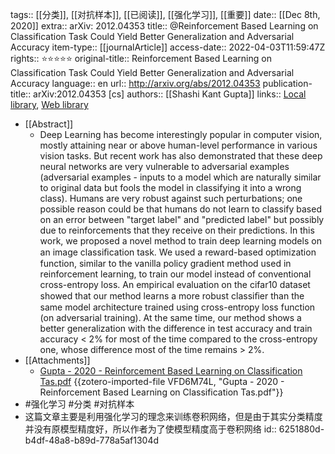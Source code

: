 tags:: [[分类]], [[对抗样本]], [[已阅读]], [[强化学习]], [[重要]]
date:: [[Dec 8th, 2020]]
extra:: arXiv: 2012.04353
title:: @Reinforcement Based Learning on Classification Task Could Yield Better Generalization and Adversarial Accuracy
item-type:: [[journalArticle]]
access-date:: 2022-04-03T11:59:47Z
rights:: ⭐⭐⭐⭐⭐
original-title:: Reinforcement Based Learning on Classification Task Could Yield Better Generalization and Adversarial Accuracy
language:: en
url:: http://arxiv.org/abs/2012.04353
publication-title:: arXiv:2012.04353 [cs]
authors:: [[Shashi Kant Gupta]]
links:: [Local library](zotero://select/library/items/FL8GB2DR), [Web library](https://www.zotero.org/users/8746250/items/FL8GB2DR)

- [[Abstract]]
	- Deep Learning has become interestingly popular in computer vision, mostly attaining near or above human-level performance in various vision tasks. But recent work has also demonstrated that these deep neural networks are very vulnerable to adversarial examples (adversarial examples - inputs to a model which are naturally similar to original data but fools the model in classifying it into a wrong class). Humans are very robust against such perturbations; one possible reason could be that humans do not learn to classify based on an error between "target label" and "predicted label" but possibly due to reinforcements that they receive on their predictions. In this work, we proposed a novel method to train deep learning models on an image classiﬁcation task. We used a reward-based optimization function, similar to the vanilla policy gradient method used in reinforcement learning, to train our model instead of conventional cross-entropy loss. An empirical evaluation on the cifar10 dataset showed that our method learns a more robust classiﬁer than the same model architecture trained using cross-entropy loss function (on adversarial training). At the same time, our method shows a better generalization with the difference in test accuracy and train accuracy < 2% for most of the time compared to the cross-entropy one, whose difference most of the time remains > 2%.
- [[Attachments]]
	- [Gupta - 2020 - Reinforcement Based Learning on Classification Tas.pdf](zotero://select/library/items/VFD6M74L) {{zotero-imported-file VFD6M74L, "Gupta - 2020 - Reinforcement Based Learning on Classification Tas.pdf"}}
- #强化学习 #分类 #对抗样本
- 这篇文章主要是利用强化学习的理念来训练卷积网络，但是由于其实分类精度并没有原模型精度好，所以作者为了使模型精度高于卷积网络
  id:: 6251880d-b4df-48a8-b89d-778a5af1304d